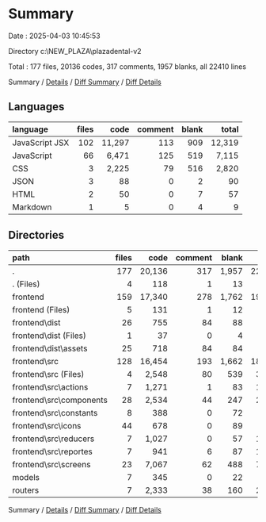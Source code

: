 # Summary

Date : 2025-04-03 10:45:53

Directory c:\\NEW_PLAZA\\plazadental-v2

Total : 177 files,  20136 codes, 317 comments, 1957 blanks, all 22410 lines

Summary / [Details](details.md) / [Diff Summary](diff.md) / [Diff Details](diff-details.md)

## Languages
| language | files | code | comment | blank | total |
| :--- | ---: | ---: | ---: | ---: | ---: |
| JavaScript JSX | 102 | 11,297 | 113 | 909 | 12,319 |
| JavaScript | 66 | 6,471 | 125 | 519 | 7,115 |
| CSS | 3 | 2,225 | 79 | 516 | 2,820 |
| JSON | 3 | 88 | 0 | 2 | 90 |
| HTML | 2 | 50 | 0 | 7 | 57 |
| Markdown | 1 | 5 | 0 | 4 | 9 |

## Directories
| path | files | code | comment | blank | total |
| :--- | ---: | ---: | ---: | ---: | ---: |
| . | 177 | 20,136 | 317 | 1,957 | 22,410 |
| . (Files) | 4 | 118 | 1 | 13 | 132 |
| frontend | 159 | 17,340 | 278 | 1,762 | 19,380 |
| frontend (Files) | 5 | 131 | 1 | 12 | 144 |
| frontend\\dist | 26 | 755 | 84 | 88 | 927 |
| frontend\\dist (Files) | 1 | 37 | 0 | 4 | 41 |
| frontend\\dist\\assets | 25 | 718 | 84 | 84 | 886 |
| frontend\\src | 128 | 16,454 | 193 | 1,662 | 18,309 |
| frontend\\src (Files) | 4 | 2,548 | 80 | 539 | 3,167 |
| frontend\\src\\actions | 7 | 1,271 | 1 | 83 | 1,355 |
| frontend\\src\\components | 28 | 2,534 | 44 | 247 | 2,825 |
| frontend\\src\\constants | 8 | 388 | 0 | 72 | 460 |
| frontend\\src\\icons | 44 | 678 | 0 | 89 | 767 |
| frontend\\src\\reducers | 7 | 1,027 | 0 | 57 | 1,084 |
| frontend\\src\\reportes | 7 | 941 | 6 | 87 | 1,034 |
| frontend\\src\\screens | 23 | 7,067 | 62 | 488 | 7,617 |
| models | 7 | 345 | 0 | 22 | 367 |
| routers | 7 | 2,333 | 38 | 160 | 2,531 |

Summary / [Details](details.md) / [Diff Summary](diff.md) / [Diff Details](diff-details.md)